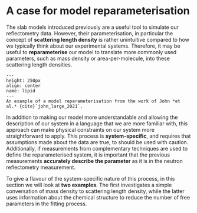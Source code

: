 # A case for model reparameterisation

The slab models introduced previously are a useful tool to simulate our reflectometry data. 
However, their parameterisation, in particular the concept of **scattering length density** is rather unintuitive compared to how we typically think about our experimental systems. 
Therefore, it may be useful to **reparameterise** our model to translate more commonly used parameters, such as mass density or area-per-molecule, into these scattering length densities. 

```{figure} ../figures/lipid.jpg
---
height: 250px
align: center
name: lipid
---
An example of a model reparameterisation from the work of John *et al.* {cite}`john_large_2021`.
```

In addition to making our model more understandable and allowing the description of our system in a language that we are more familiar with, this approach can make physical constraints on our system more straightforward to apply. 
This process is **system-specific**, and requires that assumptions made about the data are true, to should be used with caution. 
Additionally, if measurements from complementary techniques are used to define the reparameterised system, it is important that the previous measurements **accurately describe the parameter** as it is in the neutron reflectometry measurement. 

To give a flavour of the system-specific nature of this process, in this section we will look at **two examples**. 
The first investigates a simple conversation of mass density to scattering length density, while the latter uses information about the chemical structure to reduce the number of free parameters in the fitting process. 